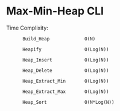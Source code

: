 
# Max-Min-Heap CLI

Time Complixity:

          Build_Heap             O(N)
          
          Heapify                O(Log(N))
          
          Heap_Insert            O(Log(N))
          
          Heap_Delete            O(Log(N))
          
          Heap_Extract_Min       O(Log(N))
          
          Heap_Extract_Max       O(Log(N))
          
          Heap_Sort              O(N*Log(N))

